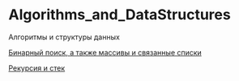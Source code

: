 # Algorithms_and_DataStructures
Алгоритмы и структуры данных

[Бинарный поиск, а также массивы и связанные списки](https://nbviewer.jupyter.org/github/AlexViPy/Algorithms_and_DataStructures/blob/main/binary_search.ipynb)

[Рекурсия и стек](https://nbviewer.jupyter.org/github/AlexViPy/Algorithms_and_DataStructures/blob/main/binary_search.ipynb)
